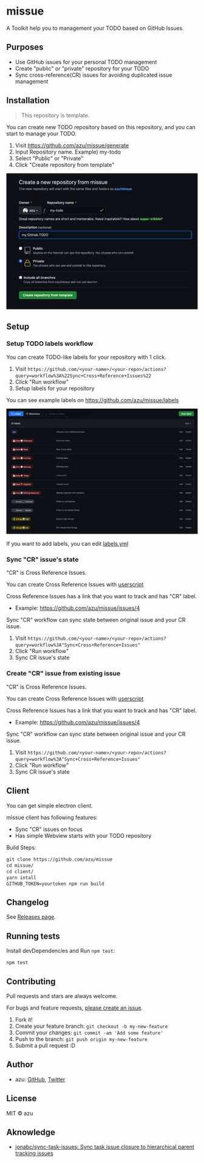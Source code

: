 # missue

A Toolkit help you to management your TODO based on GitHub Issues.

## Purposes

- Use GitHub issues for your personal TODO management
- Create "public" or "private" repository for your TODO
- Sync cross-reference(CR) issues for avoiding duplicated issue management

## Installation

> This repository is template.

You can create new TODO repository based on this repository, and you can start to manage your TODO.

1. Visit <https://github.com/azu/missue/generate>
2. Input Repository name. Example) my-todo
3. Select "Public" or "Private"
4. Click "Create repository from template"

![Template](./docs/template.png)

## Setup

### Setup TODO labels workflow

You can create TODO-like labels for your repository with 1 click.

1. Visit `https://github.com/<your-name>/<your-repo>/actions?query=workflow%3A%22Sync+Cross+Reference+Issues%22`
2. Click "Run workflow"
3. Setup labels for your repository

You can see example labels on <https://github.com/azu/missue/labels>

![labels](./docs/labels.png)

If you want to add labels, you can edit [labels.yml](.github/labels.yml)

### Sync "CR" issue's state

"CR" is Cross Reference Issues.

You can create Cross Reference Issues with [userscript](userscript/)

Cross Reference Issues has a link that you want to track and has "CR" label.

- Example: https://github.com/azu/missue/issues/4

Sync "CR" workflow can sync state between original issue and your CR issue.

1. Visit `https://github.com/<your-name>/<your-repo>/actions?query=workflow%3A"Sync+Cross+Reference+Issues"`
2. Click "Run workflow"
3. Sync CR issue's state

### Create "CR" issue from existing issue

"CR" is Cross Reference Issues.

You can create Cross Reference Issues with [userscript](userscript/)

Cross Reference Issues has a link that you want to track and has "CR" label.

- Example: https://github.com/azu/missue/issues/4

Sync "CR" workflow can sync state between original issue and your CR issue.

1. Visit `https://github.com/<your-name>/<your-repo>/actions?query=workflow%3A"Sync+Cross+Reference+Issues"`
2. Click "Run workflow"
3. Sync CR issue's state

## Client

You can get simple electron client.

missue client has following features:

- Sync "CR" issues on focus
- Has simple Webview starts with your TODO repository

Build Steps:

```
git clone https://github.com/azu/missue
cd missue/
cd client/
yarn intall
GITHUB_TOKEN=yourtoken npm run build
```

## Changelog

See [Releases page](https://github.com/azu/missue/releases).

## Running tests

Install devDependencies and Run `npm test`:

    npm test

## Contributing

Pull requests and stars are always welcome.

For bugs and feature requests, [please create an issue](https://github.com/azu/missue/issues).

1. Fork it!
2. Create your feature branch: `git checkout -b my-new-feature`
3. Commit your changes: `git commit -am 'Add some feature'`
4. Push to the branch: `git push origin my-new-feature`
5. Submit a pull request :D

## Author

- azu: [GitHub](https://github.com/azu), [Twitter](https://twitter.com/azu_re)

## License

MIT © azu

## Aknowledge

- [jonabc/sync-task-issues: Sync task issue closure to hierarchical parent tracking issues](https://github.com/jonabc/sync-task-issues)
